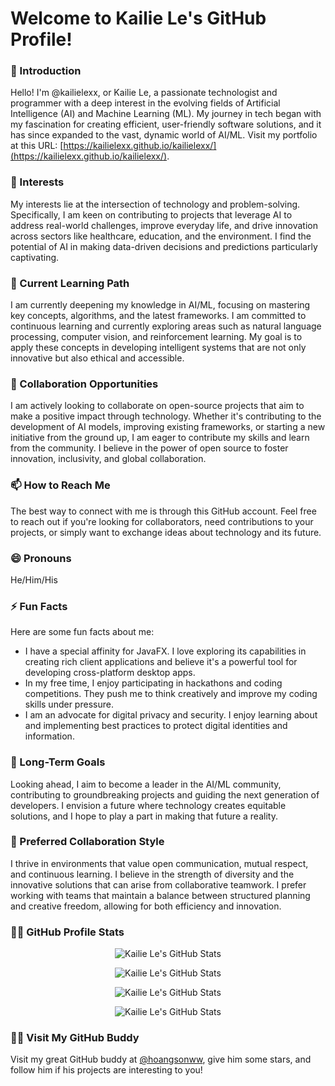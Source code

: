 # Welcome to Kailie Le's GitHub Profile!

### 👋 Introduction
Hello! I'm @kailielexx, or Kailie Le, a passionate technologist and programmer with a deep interest in the evolving fields of Artificial Intelligence (AI) and Machine Learning (ML). My journey in tech began with my fascination for creating efficient, user-friendly software solutions, and it has since expanded to the vast, dynamic world of AI/ML. Visit my portfolio at this URL: [https://kailielexx.github.io/kailielexx/](https://kailielexx.github.io/kailielexx/).

### 👀 Interests
My interests lie at the intersection of technology and problem-solving. Specifically, I am keen on contributing to projects that leverage AI to address real-world challenges, improve everyday life, and drive innovation across sectors like healthcare, education, and the environment. I find the potential of AI in making data-driven decisions and predictions particularly captivating.

### 🌱 Current Learning Path
I am currently deepening my knowledge in AI/ML, focusing on mastering key concepts, algorithms, and the latest frameworks. I am committed to continuous learning and currently exploring areas such as natural language processing, computer vision, and reinforcement learning. My goal is to apply these concepts in developing intelligent systems that are not only innovative but also ethical and accessible.

### 💞️ Collaboration Opportunities
I am actively looking to collaborate on open-source projects that aim to make a positive impact through technology. Whether it's contributing to the development of AI models, improving existing frameworks, or starting a new initiative from the ground up, I am eager to contribute my skills and learn from the community. I believe in the power of open source to foster innovation, inclusivity, and global collaboration.

### 📫 How to Reach Me
The best way to connect with me is through this GitHub account. Feel free to reach out if you're looking for collaborators, need contributions to your projects, or simply want to exchange ideas about technology and its future.

### 😄 Pronouns
He/Him/His

### ⚡ Fun Facts
Here are some fun facts about me:
- I have a special affinity for JavaFX. I love exploring its capabilities in creating rich client applications and believe it's a powerful tool for developing cross-platform desktop apps.
- In my free time, I enjoy participating in hackathons and coding competitions. They push me to think creatively and improve my coding skills under pressure.
- I am an advocate for digital privacy and security. I enjoy learning about and implementing best practices to protect digital identities and information.

### 🎯 Long-Term Goals
Looking ahead, I aim to become a leader in the AI/ML community, contributing to groundbreaking projects and guiding the next generation of developers. I envision a future where technology creates equitable solutions, and I hope to play a part in making that future a reality.

### 🤝 Preferred Collaboration Style
I thrive in environments that value open communication, mutual respect, and continuous learning. I believe in the strength of diversity and the innovative solutions that can arise from collaborative teamwork. I prefer working with teams that maintain a balance between structured planning and creative freedom, allowing for both efficiency and innovation.

### 👨‍💻 GitHub Profile Stats
<p align="center">
    <img src="https://github-readme-streak-stats.herokuapp.com/?user=kailielexx&theme=radical" alt="Kailie Le's GitHub Stats" />
</p>
<p align="center">
    <img src="https://github-profile-trophy.vercel.app/?username=kailielexx&theme=radical&column=3&row=1&margin-w=15&margin-h=15" alt="Kailie Le's GitHub Stats" />
</p>
<p align="center">
    <img src="https://github-readme-stats.vercel.app/api?username=kailielexx&show_icons=true&theme=radical" alt="Kailie Le's GitHub Stats" />
</p>
<p align="center">
    <img src="https://github-contribution-stats.vercel.app/api/?username=kailielexx&theme=radical&layout=compact" alt="Kailie Le's GitHub Stats" />
</p>

### 🧑‍💻 Visit My GitHub Buddy
Visit my great GitHub buddy at [@hoangsonww](https://github.com/hoangsonww), give him some stars, and follow him if his projects are interesting to you!
